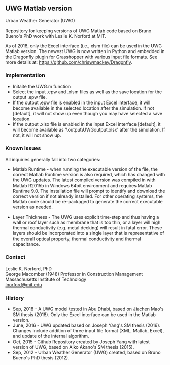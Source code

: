 ## UWG Matlab version
Urban Weather Generator (UWG)

Repository for keeping versions of UWG Matlab code based on Bruno Bueno's PhD work with Leslie K. Norford at MIT.

As of 2018, only the Excel interface (i.e., xlsm file) can be used in the UWG Matlab version. The newest UWG is now written in Python and embedded in the Dragonfly plugin for Grasshopper with various input file formats. See more details at: <https://github.com/chriswmackey/Dragonfly>.


### Implementation
* Initaite the UWG.m function
* Select the input .epw and .xlsm files as well as the save location for the output .epw file.
* If the output .epw file is enabled in the input Excel interface, it will become available in the selected location after the simulation. If not [default], it will not show up even though you may have selected a save location.
* If the output .xlsx file is enabled in the input Excel interface [default], it will become available as '\output\UWGoutput.xlsx' after the simulation. If not, it will not show up.

### Known Issues
All inquiries generally fall into two categories:
* Matlab Runtime - when running the executable version of the file, the correct Matlab Runtime version is also required, which has changed with the UWG updates. The latest compiled version was compiled in with Matlab R2015b in Windows 64bit environment and requires Matlab Runtime 9.0. The installation file will prompt to identify and download the correct version if not already installed. For other operating systems, the Matlab code should be re-packaged to generate the correct executable version as needed.

* Layer Thickness - The UWG uses explicit time-step and thus having a wall or roof layer such as membrane that is too thin, or a layer will high thermal conductivity (e.g. metal decking) will result in fatal error. These layers should be incorporated into a single layer that is representative of the overall optical property, thermal conductivity and thermal capacitance. 


### Contact
Leslie K. Norford, PhD<br/>
George Macomber (1948) Professor in Construction Management<br/>
Massachusetts Institute of Technology<br/>
<lnorford@mit.edu>


### History
* Sep, 2018 - A UWG model tested in Abu Dhabi, based on Jiachen Mao's SM thesis (2018). Only the Excel interface can be used in the Matlab version.
* June, 2016 - UWG updated based on Joseph Yang's SM thesis (2016). Changes include addition of three input file format (XML, Matlab, Excel), and update of the internal algorithm. 
* Oct, 2015 - Github Repository created by Joseph Yang with latest version of UWG, based on Aiko Akano's SM thesis (2015).
* Sep, 2012 - Urban Weather Generator (UWG) created, based on Bruno Bueno's PhD thesis (2012).
